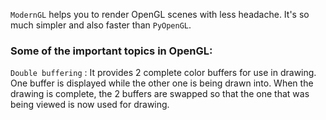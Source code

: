 `ModernGL` helps you to render OpenGL scenes with less headache.
It's so much simpler and also faster than `PyOpenGL`.

### Some of the important topics in OpenGL:

`Double buffering` : It provides 2 complete color buffers for use in drawing. One buffer is displayed
while the other one is being drawn into. When the drawing is complete, the 2 buffers are swapped
so that the one that was being viewed is now used for drawing.